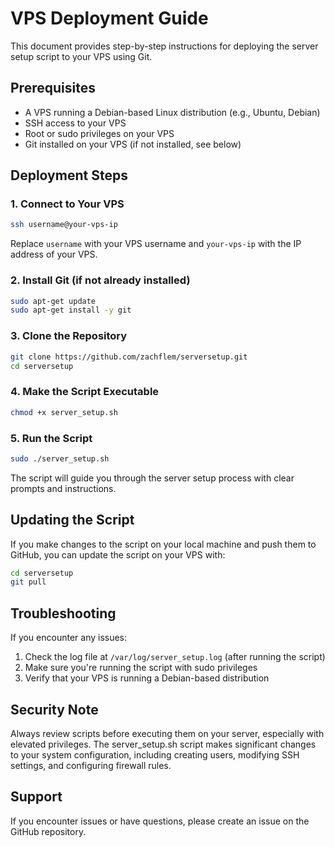 # VPS Deployment Guide

This document provides step-by-step instructions for deploying the server setup script to your VPS using Git.

## Prerequisites

- A VPS running a Debian-based Linux distribution (e.g., Ubuntu, Debian)
- SSH access to your VPS
- Root or sudo privileges on your VPS
- Git installed on your VPS (if not installed, see below)

## Deployment Steps

### 1. Connect to Your VPS

```bash
ssh username@your-vps-ip
```

Replace `username` with your VPS username and `your-vps-ip` with the IP address of your VPS.

### 2. Install Git (if not already installed)

```bash
sudo apt-get update
sudo apt-get install -y git
```

### 3. Clone the Repository

```bash
git clone https://github.com/zachflem/serversetup.git
cd serversetup
```

### 4. Make the Script Executable

```bash
chmod +x server_setup.sh
```

### 5. Run the Script

```bash
sudo ./server_setup.sh
```

The script will guide you through the server setup process with clear prompts and instructions.

## Updating the Script

If you make changes to the script on your local machine and push them to GitHub, you can update the script on your VPS with:

```bash
cd serversetup
git pull
```

## Troubleshooting

If you encounter any issues:

1. Check the log file at `/var/log/server_setup.log` (after running the script)
2. Make sure you're running the script with sudo privileges
3. Verify that your VPS is running a Debian-based distribution

## Security Note

Always review scripts before executing them on your server, especially with elevated privileges. The server_setup.sh script makes significant changes to your system configuration, including creating users, modifying SSH settings, and configuring firewall rules.

## Support

If you encounter issues or have questions, please create an issue on the GitHub repository.
